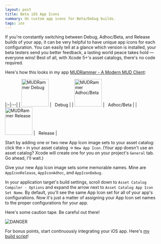 ```yaml
---
layout: post
title: Beta iOS App Icons
summary: On custom app icons for Beta/Debug builds.
tags: ios
---
```


If you're constantly switching between Debug, Adhoc/Beta, and Release builds of your app, it can be very helpful to have unique app icons for each configuration. You can easily tell at a glance which version is installed, your beta testers send you better feedback, a lasting world peace takes hold &mdash; everyone wins! Best of all, with Xcode 5+'s asset catalogs, there's no code required.

Here's how this looks in my app [MUDRammer - A Modern MUD Client](https://itunes.apple.com/us/app/mudrammer-a-modern-mud-client/id597157072?mt=8):

|:-|:--|
| <img src="/img/mr-dev.png" width="90" height="90" alt="MUDRammer Debug" /> | &nbsp;&nbsp;Debug | 
| <img src="/img/mr-adhoc.png" width="90" height="90" alt="MUDRammer Adhoc/Beta" /> | &nbsp;&nbsp;Adhoc/Beta |
| <img src="/img/mr-release.png" width="90" height="90" alt="MUDRammer Release" /> | &nbsp;&nbsp;Release |

Start by adding one or two new App Icon image sets to your asset catalog: click the `+` in your asset catalog &rarr; `New App Icon`. (Your app doesn't use an asset catalog? Xcode will create one for you on your project's `General` tab. Go ahead, I'll wait.)

Give your new App Icon image sets some memorable names. Mine are `AppIconRelease`, `AppIconAdhoc`, and `AppIconDebug`.

In your application target's build settings, scroll down to `Asset Catalog Compiler - Options` and expand the arrow next to `Asset Catalog App Icon Set Name`. By default, you'll see the same App Icon set for all of your app's configurations. Now it's just a matter of assigning your App Icon set names to the proper configurations for your app.

Here's some caution tape. Be careful out there!

![DANGER](/img/caution-tape.png)

For bonus points, start continuously integrating your iOS app. Here's [my build script](https://github.com/splinesoft/SSBuild)!